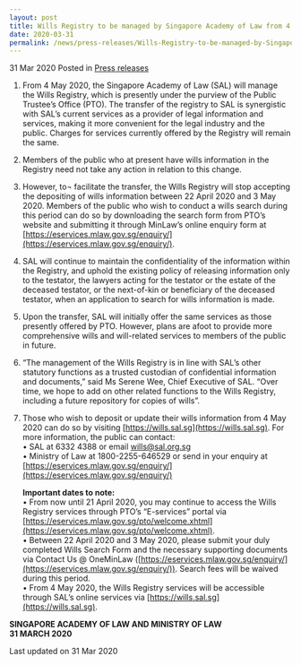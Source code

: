 ```yaml
---
layout: post
title: Wills Registry to be managed by Singapore Academy of Law from 4 May 2020
date: 2020-03-31
permalink: /news/press-releases/Wills-Registry-to-be-managed-by-Singapore-Academy-of-Law-from-4-May-2020
---
```


31 Mar 2020 Posted in [Press releases](/news/press-releases)

1.	From 4 May 2020, the Singapore Academy of Law (SAL) will manage the Wills Registry, which is presently under the purview of the Public Trustee’s Office (PTO). The transfer of the registry to SAL is synergistic with SAL’s current services as a provider of legal information and services, making it more convenient for the legal industry and the public. Charges for services currently offered by the Registry will remain the same.

2.	Members of the public who at present have wills information in the Registry need not take any action in relation to this change.

3.	However, to¬ facilitate the transfer, the Wills Registry will stop accepting the depositing of wills information between 22 April 2020 and 3 May 2020. Members of the public who wish to conduct a wills search during this period can do so by downloading the search form from PTO’s website and submitting it through MinLaw’s online enquiry form at [https://eservices.mlaw.gov.sg/enquiry/](https://eservices.mlaw.gov.sg/enquiry/). 

4.	SAL will continue to maintain the confidentiality of the information within the Registry, and uphold the existing policy of releasing information only to the testator, the lawyers acting for the testator or the estate of the deceased testator, or the next-of-kin or beneficiary of the deceased testator, when an application to search for wills information is made.

5.	Upon the transfer, SAL will initially offer the same services as those presently offered by PTO. However, plans are afoot to provide more comprehensive wills and will-related services to members of the public in future.

6.	“The management of the Wills Registry is in line with SAL’s other statutory functions as a trusted custodian of confidential information and documents,” said Ms Serene Wee, Chief Executive of SAL. “Over time, we hope to add on other related functions to the Wills Registry, including a future repository for copies of wills”.  

7.	Those who wish to deposit or update their wills information from 4 May 2020 can do so by visiting [https://wills.sal.sg](https://wills.sal.sg). For more information, the public can contact:
<br>•	SAL at 6332 4388 or email [wills@sal.org.sg](wills@sal.org.sg) 
<br>•	Ministry of Law at 1800-2255-646529 or send in your enquiry at [https://eservices.mlaw.gov.sg/enquiry/](https://eservices.mlaw.gov.sg/enquiry/)


    **Important dates to note:**
    <br>•	From now until 21 April 2020, you may continue to access the Wills Registry services through PTO’s “E-services” portal via [https://eservices.mlaw.gov.sg/pto/welcome.xhtml](https://eservices.mlaw.gov.sg/pto/welcome.xhtml).
    <br>•	Between 22 April 2020 and 3 May 2020, please submit your duly completed Wills Search Form and the necessary supporting documents via Contact Us @ OneMinLaw ([https://eservices.mlaw.gov.sg/enquiry/](https://eservices.mlaw.gov.sg/enquiry/)). Search fees will be waived during this period.
    <br>•	From 4 May 2020, the Wills Registry services will be accessible through SAL’s online services via [https://wills.sal.sg](https://wills.sal.sg).


<b>SINGAPORE ACADEMY OF LAW AND MINISTRY OF LAW</b>
<br>
<b>31 MARCH 2020</b>

<p class="right-side-updated">Last updated on 31 Mar 2020</p>

